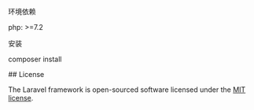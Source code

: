 <p>环境依赖</p>
<p>php: >=7.2</p>

<p>安装</p>
<p>composer install</p>
## License

The Laravel framework is open-sourced software licensed under the [MIT license](https://opensource.org/licenses/MIT).
